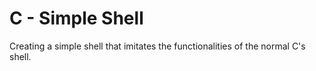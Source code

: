 # C - Simple Shell

Creating a simple shell that imitates the functionalities of the normal C's shell.
